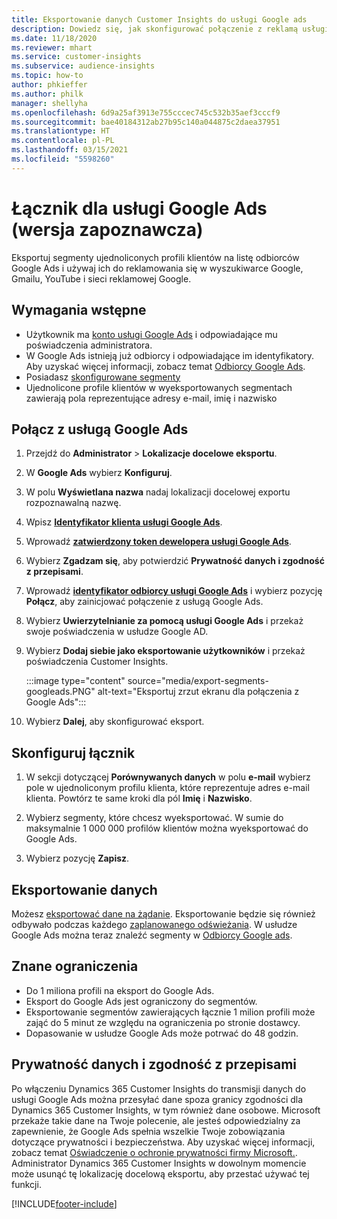 ```yaml
---
title: Eksportowanie danych Customer Insights do usługi Google ads
description: Dowiedz się, jak skonfigurować połączenie z reklamą usługi Google ads.
ms.date: 11/18/2020
ms.reviewer: mhart
ms.service: customer-insights
ms.subservice: audience-insights
ms.topic: how-to
author: phkieffer
ms.author: philk
manager: shellyha
ms.openlocfilehash: 6d9a25af3913e755cccec745c532b35aef3cccf9
ms.sourcegitcommit: bae40184312ab27b95c140a044875c2daea37951
ms.translationtype: HT
ms.contentlocale: pl-PL
ms.lasthandoff: 03/15/2021
ms.locfileid: "5598260"
---
```

# <a name="connector-for-google-ads-preview"></a>Łącznik dla usługi Google Ads (wersja zapoznawcza)

Eksportuj segmenty ujednoliconych profili klientów na listę odbiorców Google Ads i używaj ich do reklamowania się w wyszukiwarce Google, Gmailu, YouTube i sieci reklamowej Google. 

## <a name="prerequisites"></a>Wymagania wstępne

-   Użytkownik ma [konto usługi Google Ads](https://ads.google.com/) i odpowiadające mu poświadczenia administratora.
-   W Google Ads istnieją już odbiorcy i odpowiadające im identyfikatory. Aby uzyskać więcej informacji, zobacz temat [Odbiorcy Google Ads](https://support.google.com/google-ads/answer/7558048?hl=en#:~:text=Audience%20lists%20is%20a%20section,Display%20Network%20through%20remarketing%20campaigns.).
-   Posiadasz [skonfigurowane segmenty](segments.md)
-   Ujednolicone profile klientów w wyeksportowanych segmentach zawierają pola reprezentujące adresy e-mail, imię i nazwisko

## <a name="connect-to-google-ads"></a>Połącz z usługą Google Ads

1. Przejdź do **Administrator** > **Lokalizacje docelowe eksportu**.

1. W **Google Ads** wybierz **Konfiguruj**.

1. W polu **Wyświetlana nazwa** nadaj lokalizacji docelowej exportu rozpoznawalną nazwę.

1. Wpisz **[Identyfikator klienta usługi Google Ads](https://support.google.com/google-ads/answer/1704344)**.

1. Wprowadź **[zatwierdzony token dewelopera usługi Google Ads](https://developers.google.com/google-ads/api/docs/first-call/dev-token)**.

1. Wybierz **Zgadzam się**, aby potwierdzić **Prywatność danych i zgodność z przepisami**.

1. Wprowadź **[identyfikator odbiorcy usługi Google Ads](https://support.google.com/google-ads/answer/7558048?hl=en#:~:text=Audience%20lists%20is%20a%20section,Display%20Network%20through%20remarketing%20campaigns.)** i wybierz pozycję **Połącz**, aby zainicjować połączenie z usługą Google Ads.

1. Wybierz **Uwierzytelnianie za pomocą usługi Google Ads** i przekaż swoje poświadczenia w usłudze Google AD.

1. Wybierz **Dodaj siebie jako eksportowanie użytkowników** i przekaż poświadczenia Customer Insights.

   :::image type="content" source="media/export-segments-googleads.PNG" alt-text="Eksportuj zrzut ekranu dla połączenia z Google Ads":::

1. Wybierz **Dalej**, aby skonfigurować eksport.

## <a name="configure-the-connector"></a>Skonfiguruj łącznik

1. W sekcji dotyczącej **Porównywanych danych** w polu **e-mail** wybierz pole w ujednoliconym profilu klienta, które reprezentuje adres e-mail klienta. Powtórz te same kroki dla pól **Imię** i **Nazwisko**.

1. Wybierz segmenty, które chcesz wyeksportować. W sumie do maksymalnie 1 000 000 profilów klientów można wyeksportować do Google Ads.

1. Wybierz pozycję **Zapisz**.

## <a name="export-the-data"></a>Eksportowanie danych

Możesz [eksportować dane na żądanie](export-destinations.md). Eksportowanie będzie się również odbywało podczas każdego [zaplanowanego odświeżania](system.md#schedule-tab). W usłudze Google Ads można teraz znaleźć segmenty w [Odbiorcy Google ads](https://support.google.com/google-ads/answer/7558048?hl=en/).

## <a name="known-limitations"></a>Znane ograniczenia

- Do 1 miliona profili na eksport do Google Ads.
- Eksport do Google Ads jest ograniczony do segmentów.
- Eksportowanie segmentów zawierających łącznie 1 milion profili może zająć do 5 minut ze względu na ograniczenia po stronie dostawcy. 
- Dopasowanie w usłudze Google Ads może potrwać do 48 godzin.

## <a name="data-privacy-and-compliance"></a>Prywatność danych i zgodność z przepisami

Po włączeniu Dynamics 365 Customer Insights do transmisji danych do usługi Google Ads można przesyłać dane spoza granicy zgodności dla Dynamics 365 Customer Insights, w tym również dane osobowe. Microsoft przekaże takie dane na Twoje polecenie, ale jesteś odpowiedzialny za zapewnienie, że Google Ads spełnia wszelkie Twoje zobowiązania dotyczące prywatności i bezpieczeństwa. Aby uzyskać więcej informacji, zobacz temat [Oświadczenie o ochronie prywatności firmy Microsoft.](https://go.microsoft.com/fwlink/?linkid=396732).
Administrator Dynamics 365 Customer Insights w dowolnym momencie może usunąć tę lokalizację docelową eksportu, aby przestać używać tej funkcji.


[!INCLUDE[footer-include](../includes/footer-banner.md)]